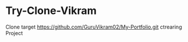# Try-Clone-Vikram

Clone target https://github.com/GuruVikram02/My-Portfolio.git ctrearing Project

